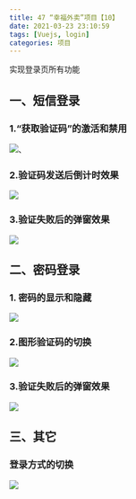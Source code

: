 ```yaml
---
title: 47 “幸福外卖”项目【10】
date: 2021-03-23 23:10:59
tags: [Vuejs, login]
categories: 项目
---
```


实现登录页所有功能

<!-- more -->

## 一、短信登录

### 1.“获取验证码”的激活和禁用

![](https://gitee.com/gainmore/imglib/raw/master/img/111.gif)、

### 2.验证码发送后倒计时效果

**![](https://gitee.com/gainmore/imglib/raw/master/img/111.gif)**

### 3.验证失败后的弹窗效果

![](https://gitee.com/gainmore/imglib/raw/master/img/112.gif)

## 二、密码登录

### 1. 密码的显示和隐藏

![](https://gitee.com/gainmore/imglib/raw/master/img/113.gif)

### 2.图形验证码的切换

![](https://gitee.com/gainmore/imglib/raw/master/img/114.gif)

### 3.验证失败后的弹窗效果

![](https://gitee.com/gainmore/imglib/raw/master/img/115.gif)

## 三、其它

### 登录方式的切换

![](https://gitee.com/gainmore/imglib/raw/master/img/116.gif)